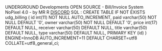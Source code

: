 UNDERGROUND Developments OPEN SOURCE - Bill/Invoice System NoPixel 4.0 - by MR R
[DISCORD](https://discord.com/invite/undergrounddevelopments)
SQL :
CREATE TABLE IF NOT EXISTS udg_billing (
id int(11) NOT NULL AUTO_INCREMENT,
paid varchar(50) NOT NULL DEFAULT '0',
owner varchar(50) NOT NULL DEFAULT '0',
price int(17) DEFAULT NULL,
receiver varchar(50) DEFAULT NULL,
title varchar(50) DEFAULT NULL,
type varchar(50) DEFAULT NULL,
PRIMARY KEY (id)
) ENGINE=InnoDB AUTO_INCREMENT=11 DEFAULT CHARSET=utf8 COLLATE=utf8_general_ci;

